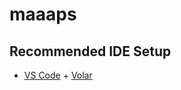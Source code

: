 # maaaps

## Recommended IDE Setup

- [VS Code](https://code.visualstudio.com/) + [Volar](https://marketplace.visualstudio.com/items?itemName=Vue.volar)
